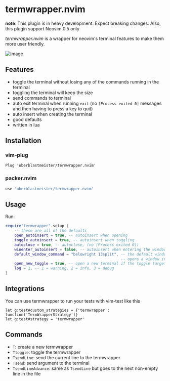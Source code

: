# termwrapper.nvim

**note**: This plugin is in heavy development. Expect breaking changes. Also, this plugin support Neovim 0.5 only

*termwrapper.nvim* is a wrapper for neovim's terminal features to make them more user friendly.

![image](https://user-images.githubusercontent.com/61095988/98062974-04e60380-1e1d-11eb-9836-2c3ff85f3c74.gif)

## Features

- toggle the terminal without losing any of the commands running in the terminal
- toggling the terminal will keep the size
- send commands to terminal
- auto exit terminal when running `exit` (no `[Process exited 0]` messages and then having to press a key to quit)
- auto insert when creating the terminal
- good defaults
- written in lua

## Installation

### vim-plug

`Plug 'oberblastmeister/termwrapper.nvim'`

### packer.nvim

```lua
use 'oberblastmeister/termwrapper.nvim'
```

## Usage

Run:
```lua
require"termwrapper".setup {
    -- these are all of the defaults
    open_autoinsert = true, -- autoinsert when opening
    toggle_autoinsert = true, -- autoinsert when toggling
    autoclose = true, -- autoclose, (no [Process exited 0])
    winenter_autoinsert = false, -- autoinsert when entering the window
    default_window_command = "belowright 13split", -- the default window command to run when none is specified,
                                                   -- opens a window in the bottom
    open_new_toggle = true, -- open a new terminal if the toggle target does not exist
    log = 1, -- 1 = warning, 2 = info, 3 = debug
}
```

## Integrations

You can use termwrapper to run your tests with vim-test like this

```vim
let g:test#custom_strategies = {'termwrapper': function('TermWrapperStrategy')}
let g:test#strategy = 'termwrapper'
```

## Commands

- `T`: create a new termwrapper
- `Ttoggle`: toggle the termwrapper
- `TsendLine`: send the current line to the termwrapper
- `Tsend`: send argument to the terminal
- `TsendLineAdvance`: same as `TsendLine` but goes to the next non-empty line in the file

<!-- ## Options -->

<!-- - `g:termwrapper_open_autoinsert`: auto insert when opening a new termwrapper, default 1 -->
<!-- - `g:termwrapper_toggle_auto_insert`: auto insert when toggling the termwrapper, default 1 -->
<!-- - `g:termwrapper_autoclose`: auto close the termwrapper no (`[Process exited 0]` messages and then having to press a key to quit), default 1 -->
<!-- - `g:termwrapper_winenter_autoinsert`: auto insert when entering the termwrapper window, default 0 -->
<!-- - `g:termwrapper_default_window_command`: the default command to open a new window when toggling, default `belowright 13split` -->
